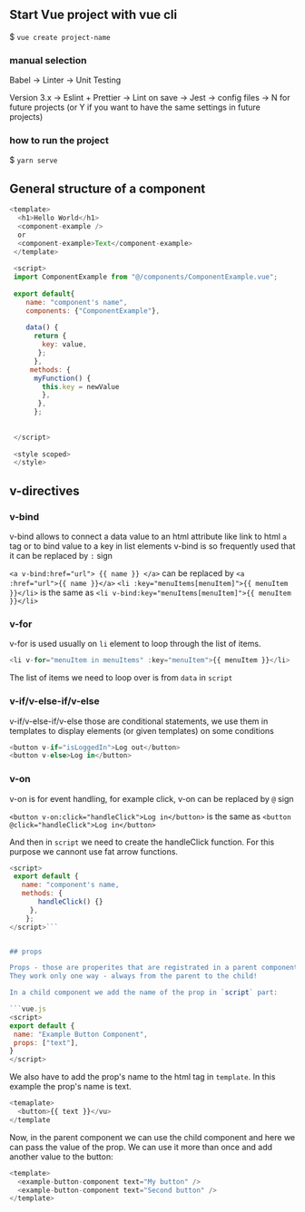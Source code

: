 
## Start Vue project with vue cli

$ `vue create project-name`

### manual selection 

Babel -> Linter -> Unit Testing

Version 3.x ->  Eslint + Prettier ->  Lint on save ->  Jest ->  config files -> N for future projects (or Y if you want to have the same settings in future projects) 

### how to run the project

$ `yarn serve`

## General structure of a component

```vue.js
<template>
  <h1>Hello World</h1>
  <component-example />
  or 
  <component-example>Text</component-example>
 </template>
 
 <script>
 import ComponentExample from "@/components/ComponentExample.vue";
 
 export default{
    name: "component's name",
    components: {"ComponentExample"},
   
    data() {
      return {
        key: value,
       };
      },
     methods: {
      myFunction() {
        this.key = newValue
        },
       },
      };
      
    
 </script>
 
 <style scoped>
 </style>
 ```
 
 ## v-directives
 
 ### v-bind 
 v-bind allows to connect a data value to an html attribute like link to html `a` tag or to bind value to a key in list elements
 v-bind is so frequently used that it can be replaced by `:` sign 
 
 `<a v-bind:href="url"> {{ name }} </a>` can be replaced by `<a :href="url">{{ name }}</a>`
 `<li :key="menuItems[menuItem]">{{ menuItem }}</li>` is the same as `<li v-bind:key="menuItems[menuItem]">{{ menuItem }}</li>`
 
 ### v-for 
 v-for is used usually on `li` element to loop through the list of items.  
 
 ```vue.js
 <li v-for="menuItem in menuItems" :key="menuItem">{{ menuItem }}</li>
 ```
 
 The list of items we need to loop over is from `data` in `script`
 
 ### v-if/v-else-if/v-else 
 v-if/v-else-if/v-else  those are conditional statements, we use them in templates to display elements (or given templates) on some conditions
 
 ```vue.js
 <button v-if="isLoggedIn">Log out</button>
 <button v-else>Log in</button>
 ```
 ### v-on 
 v-on is for event handling, for example click, v-on can be replaced by `@` sign
 
 `<button v-on:click="handleClick">Log in</button>` is the same as `<button @click="handleClick">Log in</button>` 
 
 And then in `script` we need to create the handleClick function. For this purpose we cannont use fat arrow functions.
 
 ```vue.js 
 <script>
  export default {
    name: "component's name,
    methods: {
        handleClick() {}
      },
     };
</script>```


## props 

Props - those are properites that are registrated in a parent component and then passed onto a child component (or more children components) 
They work only one way - always from the parent to the child!

In a child component we add the name of the prop in `script` part:

```vue.js
<script>
export default {
  name: "Example Button Component",
  props: ["text"],
}
</script>
```

We also have to add the prop's name to the html tag in `template`. In this example the prop's name is text.

```vue.js
<temaplate>
  <button>{{ text }}</vu>
</template
```

Now, in the parent component we can use the child component and here we can pass the value of the prop. We can use it more than once and add another value to the button:
```vue.js
<template>
  <example-button-component text="My button" />
  <example-button-component text="Second button" />
</template>
```

